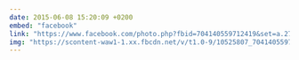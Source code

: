 ```yaml
---
date: 2015-06-08 15:20:09 +0200
embed: "facebook"
link: "https://www.facebook.com/photo.php?fbid=704140559712419&set=a.272256412900838.68734.100003494449349&type=3&theater"
img: "https://scontent-waw1-1.xx.fbcdn.net/v/t1.0-9/10525807_704140559712419_3312778928477265254_n.jpg?oh=ad92fc114c7c2ed72b370a85e43e0f21&oe=599B4B32"
---
```

